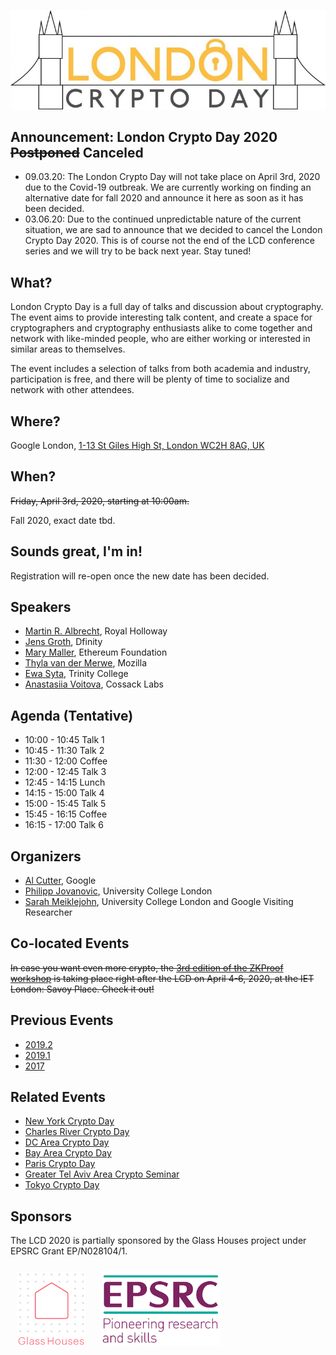![London Crypto Day Logo](img/londoncrypto-logo.jpg)

## Announcement: London Crypto Day 2020 ~~Postponed~~ Canceled

* 09.03.20: The London Crypto Day will not take place on April 3rd, 2020 due to the Covid-19 outbreak. We are currently working on finding an alternative date for fall 2020 and announce it here as soon as it has been decided.
* 03.06.20: Due to the continued unpredictable nature of the current situation, we are sad to announce that we decided to cancel the London Crypto Day 2020. This is of course not the end of the LCD conference series and we will try to be back next year. Stay tuned!


## What?

London Crypto Day is a full day of talks and discussion about cryptography.
The event aims to provide interesting talk content, and create a space for
cryptographers and cryptography enthusiasts alike to come together and network
with like-minded people, who are either working or interested in similar areas
to themselves.

The event includes a selection of talks from both academia and industry,
participation is free, and there will be plenty of time to socialize and network
with other attendees.

## Where?

Google London, [1-13 St Giles High St, London WC2H 8AG, UK](https://goo.gl/maps/SgJMSMcr1qzKRgh16)

## When?

~~Friday, April 3rd, 2020, starting at 10:00am.~~

Fall 2020, exact date tbd.

## Sounds great, I'm in!

Registration will re-open once the new date has been decided.

## Speakers

* [Martin R. Albrecht](https://malb.io/), Royal Holloway
* [Jens Groth](https://www.linkedin.com/in/jens-groth-a95672/), Dfinity
* [Mary Maller](http://www0.cs.ucl.ac.uk/staff/M.Maller/), Ethereum Foundation
* [Thyla van der Merwe](https://twitter.com/thylavdmerwe), Mozilla
* [Ewa Syta](http://ewa.syta.us/), Trinity College
* [Anastasiia Voitova](https://twitter.com/vixentael), Cossack Labs

## Agenda (Tentative)

* 10:00 - 10:45 Talk 1
* 10:45 - 11:30 Talk 2 
* 11:30 - 12:00 Coffee
* 12:00 - 12:45 Talk 3
* 12:45 - 14:15 Lunch
* 14:15 - 15:00 Talk 4
* 15:00 - 15:45 Talk 5
* 15:45 - 16:15 Coffee
* 16:15 - 17:00 Talk 6

## Organizers

* [Al Cutter](https://github.com/AlCutter), Google
* [Philipp Jovanovic](https://philipp.jovanovic.io/), University College London
* [Sarah Meiklejohn](https://smeiklej.com/), University College London and Google Visiting Researcher

## Co-located Events

~~In case you want even more crypto, the [3rd edition of the ZKProof workshop](https://zkproof.org/events/workshop3/) 
is taking place right after the LCD on April 4-6, 2020, at the IET London: Savoy Place. Check it out!~~

## Previous Events

* [2019.2](https://londoncryptoday.github.io/2019/)
* [2019.1](https://londoncryptoday19.splashthat.com/)
* [2017](https://londoncryptoday.wordpress.com/)

## Related Events

* [New York Crypto Day](https://nycryptoday.wordpress.com/)
* [Charles River Crypto Day](https://bostoncryptoday.wordpress.com/)
* [DC Area Crypto Day](https://dcareacryptoday.wordpress.com/)
* [Bay Area Crypto Day](https://bacrypto.github.io/)
* [Paris Crypto Day](https://pariscryptoday.github.io/)
* [Greater Tel Aviv Area Crypto Seminar](http://www.cs.tau.ac.il/cseminar/)
* [Tokyo Crypto Day](https://tokyocryptoday.github.io/index.html)

## Sponsors

The LCD 2020 is partially sponsored by the Glass Houses project under EPSRC Grant EP/N028104/1.

<img height="120" style="padding:10px" src="img/glass-house.png">
<img height="120" style="padding:10px" src="img/epsrc.png">

